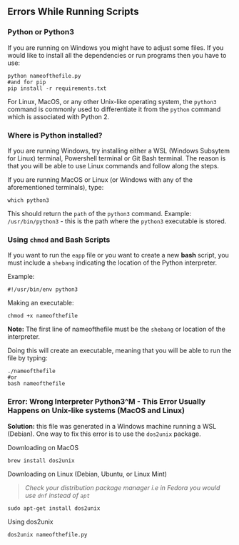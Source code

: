 ## Errors While Running Scripts  

### Python or Python3  
If you are running on Windows you might have to adjust some files. If you would like to install all the dependencies or run programs then you have to use:  
```
python nameofthefile.py
#and for pip
pip install -r requirements.txt
```  

For Linux, MacOS, or any other Unix-like operating system, the `python3` command is commonly used to differentiate it from the `python` command which is associated with Python 2.  

### Where is Python installed?  
If you are running Windows, try installing either a WSL (Windows Subsytem for Linux) terminal, Powershell terminal or Git Bash terminal. The reason is that you will be able to use Linux commands and follow along the steps.  

If you are running MacOS or Linux (or Windows with any of the aforementioned terminals), type: 
```
which python3
```
This should return the `path` of the `python3` command. Example: `/usr/bin/python3` - this is the path where the `python3` executable is stored.  

### Using `chmod` and Bash Scripts  
If you want to run the `eapp` file or you want to create a new **bash** script, you must include a `shebang` indicating the location of the Python interpreter.  

Example: 
```
#!/usr/bin/env python3 
```
Making an executable:  
```
chmod +x nameofthefile
```
**Note:** The first line of nameofthefile must be the `shebang` or location of the interpreter.  

Doing this will create an executable, meaning that you will be able to run the file by typing:  
```
./nameofthefile
#or
bash nameofthefile
```
### Error: Wrong Interpreter Python3^M - This Error Usually Happens on Unix-like systems (MacOS and Linux)
**Solution:** this file was generated in a Windows machine running a WSL (Debian). One way to fix this error is to use the `dos2unix` package.  

Downloading on MacOS  
```
brew install dos2unix
```
Downloading on Linux (Debian, Ubuntu, or Linux Mint)  

>*Check your distribution package manager i.e in Fedora you would use `dnf` instead of `apt`*  

```
sudo apt-get install dos2unix
```  

Using dos2unix
```
dos2unix nameofthefile.py
```

